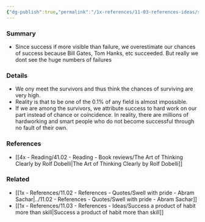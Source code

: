 ```yaml
---
{"dg-publish":true,"permalink":"/1x-references/11-03-references-ideas/survivorship-bias/","title":"Survivorship Bias"}
---
```



### Summary
- Since success if more visible than failure, we overestimate our chances of success because Bill Gates, Tom Hanks, etc succeeded. But really we dont see the huge numbers of failures

### Details
- We ony meet the survivors and thus think the chances of surviving are very high. 
- Reality is that to be one of the 0.1% of any field is almost impossible.
- If we are among the survivors, we attribute success to hard work on our part instead of chance or coincidence. In reality, there are millions of hardworking and smart people who do not become successful through no fault of their own.

### References
- [[4x - Reading/41.02 - Reading - Book reviews/The Art of Thinking Clearly by Rolf Dobelli\|The Art of Thinking Clearly by Rolf Dobelli]]

### Related
- [[1x - References/11.02 - References - Quotes/Swell with pride - Abram Sachar\|../11.02 - References - Quotes/Swell with pride - Abram Sachar]]
- [[1x - References/11.03 - References - Ideas/Success a product of habit more than skill\|Success a product of habit more than skill]]
